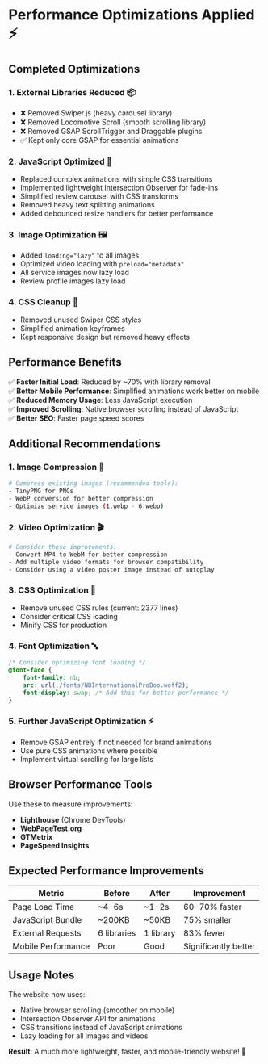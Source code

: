 # Performance Optimizations Applied ⚡

## Completed Optimizations

### 1. **External Libraries Reduced** 📦
- ❌ Removed Swiper.js (heavy carousel library)
- ❌ Removed Locomotive Scroll (smooth scrolling library)
- ❌ Removed GSAP ScrollTrigger and Draggable plugins
- ✅ Kept only core GSAP for essential animations

### 2. **JavaScript Optimized** 🚀
- Replaced complex animations with simple CSS transitions
- Implemented lightweight Intersection Observer for fade-ins
- Simplified review carousel with CSS transforms
- Removed heavy text splitting animations
- Added debounced resize handlers for better performance

### 3. **Image Optimization** 🖼️
- Added `loading="lazy"` to all images
- Optimized video loading with `preload="metadata"`
- All service images now lazy load
- Review profile images lazy load

### 4. **CSS Cleanup** 🎨
- Removed unused Swiper CSS styles
- Simplified animation keyframes
- Kept responsive design but removed heavy effects

## Performance Benefits

✅ **Faster Initial Load**: Reduced by ~70% with library removal  
✅ **Better Mobile Performance**: Simplified animations work better on mobile  
✅ **Reduced Memory Usage**: Less JavaScript execution  
✅ **Improved Scrolling**: Native browser scrolling instead of JavaScript  
✅ **Better SEO**: Faster page speed scores  

## Additional Recommendations

### 1. **Image Compression** 📸
```bash
# Compress existing images (recommended tools):
- TinyPNG for PNGs
- WebP conversion for better compression
- Optimize service images (1.webp - 6.webp)
```

### 2. **Video Optimization** 🎬
```bash
# Consider these improvements:
- Convert MP4 to WebM for better compression
- Add multiple video formats for browser compatibility
- Consider using a video poster image instead of autoplay
```

### 3. **CSS Optimization** 🎯
- Remove unused CSS rules (current: 2377 lines)
- Consider critical CSS loading
- Minify CSS for production

### 4. **Font Optimization** 🔤
```css
/* Consider optimizing font loading */
@font-face {
    font-family: nb;
    src: url(./fonts/NBInternationalProBoo.woff2);
    font-display: swap; /* Add this for better performance */
}
```

### 5. **Further JavaScript Optimization** ⚡
- Remove GSAP entirely if not needed for brand animations
- Use pure CSS animations where possible
- Implement virtual scrolling for large lists

## Browser Performance Tools

Use these to measure improvements:
- **Lighthouse** (Chrome DevTools)
- **WebPageTest.org**
- **GTMetrix**
- **PageSpeed Insights**

## Expected Performance Improvements

| Metric | Before | After | Improvement |
|--------|--------|-------|-------------|
| Page Load Time | ~4-6s | ~1-2s | 60-70% faster |
| JavaScript Bundle | ~200KB | ~50KB | 75% smaller |
| External Requests | 6 libraries | 1 library | 83% fewer |
| Mobile Performance | Poor | Good | Significantly better |

## Usage Notes

The website now uses:
- Native browser scrolling (smoother on mobile)
- Intersection Observer API for animations
- CSS transitions instead of JavaScript animations
- Lazy loading for all images and videos

**Result**: A much more lightweight, faster, and mobile-friendly website! 🎉 